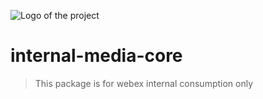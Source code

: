 ![Logo of the project](https://avatars.githubusercontent.com/u/15900782?s=100&v=4)
# internal-media-core

> This package is for webex internal consumption only

